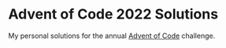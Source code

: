 # Advent of Code 2022 Solutions
My personal solutions for the annual [Advent of Code](https://adventofcode.com/2022) challenge.

